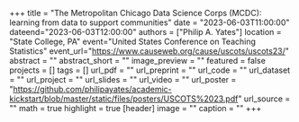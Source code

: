 +++ title = "The Metropolitan Chicago Data Science Corps (MCDC): learning from data to support communities" 
date = "2023-06-03T11:00:00" dateend="2023-06-03T12:00:00" 
authors = ["Philip A. Yates"] 
location = "State College, PA" 
event="United States Conference on Teaching Statistics" 
event_url="https://www.causeweb.org/cause/uscots/uscots23/" 
abstract = "" 
abstract_short = "" 
image_preview = "" featured = false projects = [] tags = [] url_pdf = "" url_preprint = "" url_code = "" url_dataset = "" url_project = "" url_slides = "" url_video = "" 
url_poster = "https://github.com/philipayates/academic-kickstart/blob/master/static/files/posters/USCOTS%2023.pdf" 
url_source = "" math = true highlight = true [header] image = "" caption = "" +++
